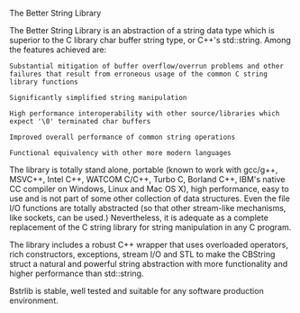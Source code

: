 The Better String Library

The Better String Library is an abstraction of a string data type which is
superior to the C library char buffer string type, or C++'s std::string.
Among the features achieved are:

    Substantial mitigation of buffer overflow/overrun problems and other
    failures that result from erroneous usage of the common C string
    library functions

    Significantly simplified string manipulation

    High performance interoperability with other source/libraries which
    expect '\0' terminated char buffers

    Improved overall performance of common string operations

    Functional equivalency with other more modern languages

The library is totally stand alone, portable (known to work with gcc/g++,
MSVC++, Intel C++, WATCOM C/C++, Turbo C, Borland C++, IBM's native CC
compiler on Windows, Linux and Mac OS X), high performance, easy to use and
is not part of some other collection of data structures. Even the file I/O
functions are totally abstracted (so that other stream-like mechanisms, like
sockets, can be used.) Nevertheless, it is adequate as a complete
replacement of the C string library for string manipulation in any C program.

The library includes a robust C++ wrapper that uses overloaded operators,
rich constructors, exceptions, stream I/O and STL to make the CBString
struct a natural and powerful string abstraction with more functionality and
higher performance than std::string.

Bstrlib is stable, well tested and suitable for any software production
environment.

